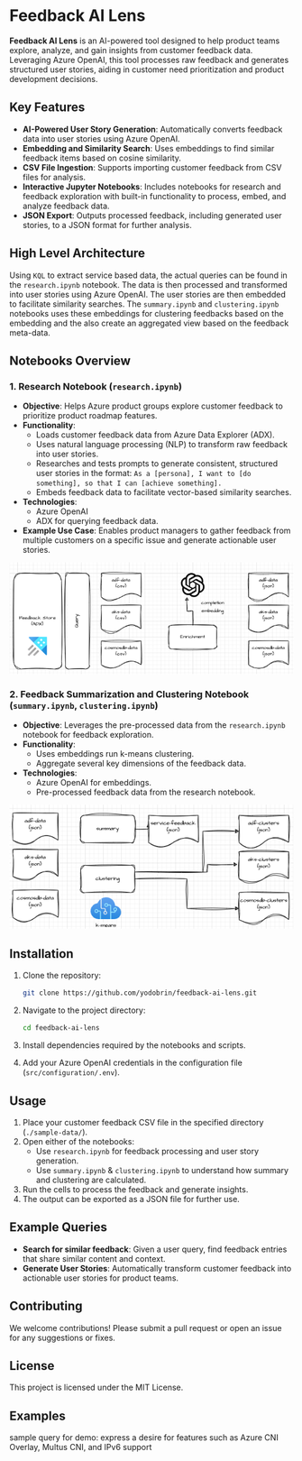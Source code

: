 # Feedback AI Lens

**Feedback AI Lens** is an AI-powered tool designed to help product teams explore, analyze, and gain insights from customer feedback data. Leveraging Azure OpenAI, this tool processes raw feedback and generates structured user stories, aiding in customer need prioritization and product development decisions.

## Key Features

- **AI-Powered User Story Generation**: Automatically converts feedback data into user stories using Azure OpenAI.
- **Embedding and Similarity Search**: Uses embeddings to find similar feedback items based on cosine similarity.
- **CSV File Ingestion**: Supports importing customer feedback from CSV files for analysis.
- **Interactive Jupyter Notebooks**: Includes notebooks for research and feedback exploration with built-in functionality to process, embed, and analyze feedback data.
- **JSON Export**: Outputs processed feedback, including generated user stories, to a JSON format for further analysis.

## High Level Architecture

Using `KQL` to extract service based data, the actual queries can be found in the `research.ipynb` notebook. The data is then processed and transformed into user stories using Azure OpenAI. The user stories are then embedded to facilitate similarity searches. The `summary.ipynb` and `clustering.ipynb` notebooks uses these embeddings for clustering feedbacks based on the embedding and the also create an aggregated view based on the feedback meta-data.

## Notebooks Overview

### 1. **Research Notebook** (`research.ipynb`)
   - **Objective**: Helps Azure product groups explore customer feedback to prioritize product roadmap features.
   - **Functionality**:
     - Loads customer feedback data from Azure Data Explorer (ADX).
     - Uses natural language processing (NLP) to transform raw feedback into user stories.
     - Researches and tests prompts to generate consistent, structured user stories in the format:
       `As a [persona], I want to [do something], so that I can [achieve something].`
     - Embeds feedback data to facilitate vector-based similarity searches.
   - **Technologies**:
     - Azure OpenAI
     - ADX for querying feedback data.
   - **Example Use Case**: Enables product managers to gather feedback from multiple customers on a specific issue and generate actionable user stories.

![Ingestion - Enrichment](./src/images/extract_enrich.png)

### 2. **Feedback Summarization and Clustering Notebook** (`summary.ipynb`, `clustering.ipynb`)
   - **Objective**: Leverages the pre-processed data from the `research.ipynb` notebook for feedback exploration.
   - **Functionality**:
     - Uses embeddings run k-means clustering.
     - Aggregate several key dimensions of the feedback data.
   - **Technologies**:
     - Azure OpenAI for embeddings.
     - Pre-processed feedback data from the research notebook.

![Summary - Clustering](./src/images/sum_clustering.png)

## Installation

1. Clone the repository:
   ```bash
   git clone https://github.com/yodobrin/feedback-ai-lens.git
   ```

2. Navigate to the project directory:
   ```bash
   cd feedback-ai-lens
   ```

3. Install dependencies required by the notebooks and scripts.

4. Add your Azure OpenAI credentials in the configuration file (`src/configuration/.env`).

## Usage

1. Place your customer feedback CSV file in the specified directory (`./sample-data/`).
2. Open either of the notebooks:
   - Use `research.ipynb` for feedback processing and user story generation.
   - Use `summary.ipynb` & `clustering.ipynb` to understand how summary and clustering are calculated.
3. Run the cells to process the feedback and generate insights.
4. The output can be exported as a JSON file for further use.

## Example Queries

- **Search for similar feedback**: Given a user query, find feedback entries that share similar content and context.
- **Generate User Stories**: Automatically transform customer feedback into actionable user stories for product teams.

## Contributing

We welcome contributions! Please submit a pull request or open an issue for any suggestions or fixes.

## License

This project is licensed under the MIT License.

## Examples
sample query for demo: express a desire for features such as Azure CNI Overlay, Multus CNI, and IPv6 support

